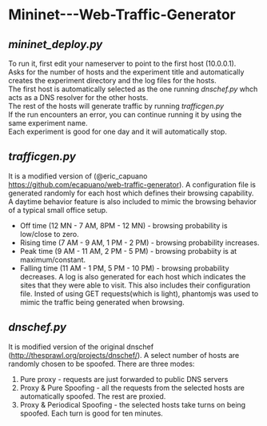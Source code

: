 # Mininet---Web-Traffic-Generator

## *mininet_deploy.py*
To run it, first edit your nameserver to point to the first host (10.0.0.1).  
Asks for the number of hosts and the experiment title and automatically creates the experiment directory and the log files for the hosts.  
The first host is automatically selected as the one running *dnschef.py* whch acts as a DNS resolver for the other hosts.  
The rest of the hosts will generate traffic by running *trafficgen.py*   
If the run encounters an error, you can continue running it by using the same experiment name.  
Each experiment is good for one day and it will automatically stop.  


## *trafficgen.py*

It is a modified version of (@eric_capuano https://github.com/ecapuano/web-traffic-generator).
A configuration file is generated randomly for each host which defines their browsing capability.
A daytime behavior feature is also included to mimic the browsing behavior of a typical small office setup.

* Off time (12 MN - 7 AM, 8PM - 12 MN) - browsing probability is low/close to zero.
* Rising time (7 AM - 9 AM, 1 PM - 2 PM) - browsing probability increases.
* Peak time (9 AM - 11 AM, 2 PM - 5 PM) - browsing probabiity is at maximum/constant.
* Falling time (11 AM - 1 PM, 5 PM - 10 PM) - browsing probability decreases.
A log is also generated for each host which indicates the sites that they were able to visit. This also includes their configuration file.
Insted of using GET requests(which is light), phantomjs was used to mimic the traffic being generated when browsing.

## *dnschef.py*
It is modified version of the original dnschef (http://thesprawl.org/projects/dnschef/).
A select number of hosts are randomly chosen to be spoofed.
There are three modes:
1) Pure proxy - requests are just forwarded to public DNS servers
2) Proxy & Pure Spoofing - all the requests from the selected hosts are automatically spoofed. The rest are proxied.
3) Proxy & Periodical Spoofing - the selected hosts take turns on being spoofed. Each turn is good for ten minutes.



